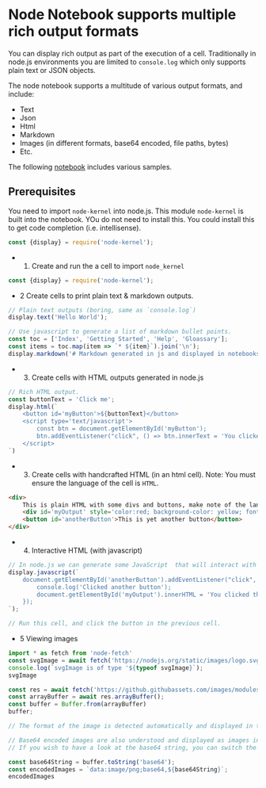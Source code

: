 # Node Notebook supports multiple rich output formats

You can display rich output as part of the execution of a cell. Traditionally in node.js environments you are limited to `console.log` which only supports plain text or JSON objects.

The node notebook supports a multitude of various output formats, and include:
* Text
* Json
* Html
* Markdown
* Images (in different formats, base64 encoded, file paths, bytes)
* Etc.

The following [notebook](https://raw.githubusercontent.com/DonJayamanne/typescript-notebook/main/resources/docs/basics/richOutput.nnb) includes various samples.

## Prerequisites

You need to import `node-kernel` into node.js.
This module `node-kernel` is built into the notebook. YOu do not need to install this.
You could install this to get code completion (i.e. intellisense).
```javascript
const {display} = require('node-kernel');
```

* 1. Create and run the a cell to import `node_kernel`

```javascript
const {display} = require('node-kernel');
```

* 2 Create cells to print plain text & markdown outputs.

```javascript
// Plain text outputs (boring, same as `console.log`)
display.text('Hello World');
```

```javascript
// Use javascript to generate a list of markdown bullet points.
const toc = ['Index', 'Getting Started', 'Help', 'Gloassary'];
const items = toc.map(item => `* ${item}`).join('\n');
display.markdown('# Markdown generated in js and displayed in notebooks\n' + items);
```

* 3. Create cells with HTML outputs generated in node.js

```javascript
// Rich HTML output.
const buttonText = 'Click me';
display.html(`
    <button id='myButton'>${buttonText}</button>
    <script type='text/javascript'>
        const btn = document.getElementById('myButton');
        btn.addEventListener("click", () => btn.innerText = 'You clicked the button');
    </script>
`)
```

* 3. Create cells with handcrafted HTML (in an html cell).
Note: You must ensure the language of the cell is `HTML`.

```html
<div>
    This is plain HTML with some divs and buttons, make note of the language of this cell, its `HTML`.
    <div id='myOutput' style='color:red; background-color: yellow; font-size: 2em;'></div><br>
    <button id='anotherButton'>This is yet another button</button>
</div>
```

* 4. Interactive HTML (with javascript)

```javascript
// In node.js we can generate some JavaScript  that will interact with the above HTML.
display.javascript(`
    document.getElementById('anotherButton').addEventListener("click", () => {
        console.log('Clicked another button');
        document.getElementById('myOutput').innerHTML = 'You clicked the button';
    });
`);

// Run this cell, and click the button in the previous cell.
```

* 5 Viewing images

```javascript
import * as fetch from 'node-fetch'
const svgImage = await fetch('https://nodejs.org/static/images/logo.svg').then(res => res.text());
console.log(`svgImage is of type '${typeof svgImage}`);
svgImage
```

```javascript
const res = await fetch('https://github.githubassets.com/images/modules/logos_page/Octocat.png');
const arrayBuffer = await res.arrayBuffer();
const buffer = Buffer.from(arrayBuffer)
buffer;

// The format of the image is detected automatically and displayed in the output.
```

```javascript
// Base64 encoded images are also understood and displayed as images instead of base64 string.
// If you wish to have a look at the base64 string, you can switch the mime types from the image to text.

const base64String = buffer.toString('base64');
const encodedImages = `data:image/png;base64,${base64String}`;
encodedImages
```
